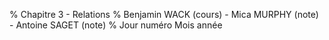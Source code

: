% Chapitre 3 - Relations
% Benjamin WACK (cours) - Mica MURPHY (note) - Antoine SAGET (note)
% Jour numéro Mois année
